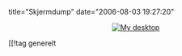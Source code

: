 title="Skjermdump"
date="2006-08-03 19:27:20"
<div align="center"><a class="imagelink" href="http://pjatt.net/images/2006/08/2006-08-03-large.png" title="My desktop"><img id="image315" src="http://pjatt.net/images/2006/08/2006-08-03-large.forhaandsvisning.png" alt="My desktop"  /></a></div>

[[!tag  generelt
